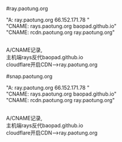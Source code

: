 #ray.paotung.org

"A:  ray.paotung.org    	66.152.171.78    "<br>
"CNAME:  rays.paotung.org    		baopad.github.io"<br>
"CNAME:  rcdn.paotung.org    	ray.paotung.org"

##
A/CNAME记录,<br>
主机端rays反代baopad.github.io<br>
cloudflare开启CDN-->ray.paotung.org


#snap.paotung.org

"A:  ray.paotung.org    	66.152.171.78    "<br>
"CNAME:  rays.paotung.org    		baopad.github.io"<br>
"CNAME:  rcdn.paotung.org    	ray.paotung.org"

##
A/CNAME记录,<br>
主机端rays反代baopad.github.io<br>
cloudflare开启CDN-->ray.paotung.org
